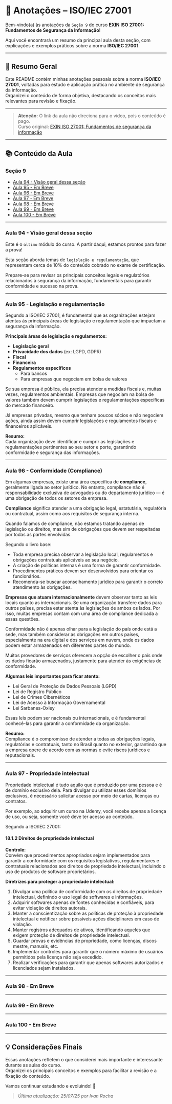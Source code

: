 # 📒 Anotações – ISO/IEC 27001

Bem-vindo(a) às anotações da ``Seção 9`` do curso **EXIN ISO 27001: Fundamentos de Segurança da Informação**!

Aqui você encontrará um resumo da principal aula desta seção, com explicações e exemplos práticos sobre a norma **ISO/IEC 27001**.

---

## 📝 Resumo Geral

Este README contém minhas anotações pessoais sobre a norma **ISO/IEC 27001**, voltadas para estudo e aplicação prática no ambiente de segurança da informação.  
Organizei o conteúdo de forma objetiva, destacando os conceitos mais relevantes para revisão e fixação.

---

> **Atenção:** O link da aula não direciona para o vídeo, pois o conteúdo é pago.  
> Curso original: [EXIN ISO 27001: Fundamentos de segurança da informação](https://www.udemy.com/course/exin-iso-27001-information-security-foundation/)

---

## 📚 Conteúdo da Aula

### Seção 9

- [Aula 94 - Visão geral dessa seção](#aula-94---visão-geral-dessa-seção)
- [Aula 95 - Em Breve]()
- [Aula 96 - Em Breve]()
- [Aula 97 - Em Breve]()
- [Aula 98 - Em Breve]()
- [Aula 99 - Em Breve]()
- [Aula 100 - Em Breve]()

---

### Aula 94 - Visão geral dessa seção

Este é o ``último`` módulo do curso. A partir daqui, estamos prontos para fazer a prova!

Esta seção aborda temas de ``legislação e regulamentação``, que representam cerca de 10% do conteúdo cobrado no exame de certificação.

Prepare-se para revisar os principais conceitos legais e regulatórios relacionados à segurança da informação, fundamentais para garantir conformidade e sucesso na prova.

---

### Aula 95 - Legislação e regulamentação

Segundo a ISO/IEC 27001, é fundamental que as organizações estejam atentas às principais áreas de legislação e regulamentação que impactam a segurança da informação.

**Principais áreas de legislação e regulamentos:**

- **Legislação geral**
- **Privacidade dos dados** (ex: LGPD, GDPR)
- **Fiscal**
- **Financeira**
- **Regulamentos específicos**
  - Para bancos
  - Para empresas que negociam em bolsa de valores

Se sua empresa é pública, ela precisa atender a medidas fiscais e, muitas vezes, regulamentos ambientais. Empresas que negociam na bolsa de valores também devem cumprir legislações e regulamentações específicas do mercado financeiro.

Já empresas privadas, mesmo que tenham poucos sócios e não negociem ações, ainda assim devem cumprir legislações e regulamentos fiscais e financeiros aplicáveis.

**Resumo:**  
Cada organização deve identificar e cumprir as legislações e regulamentações pertinentes ao seu setor e porte, garantindo conformidade e segurança das informações.

---

### Aula 96 - Conformidade (Compliance)

Em algumas empresas, existe uma área específica de **compliance**, geralmente ligada ao setor jurídico. No entanto, compliance não é responsabilidade exclusiva de advogados ou do departamento jurídico — é uma obrigação de todos os setores da empresa.

**Compliance** significa atender a uma obrigação legal, estatutária, regulatória ou contratual, assim como aos requisitos de segurança interna.

Quando falamos de compliance, não estamos tratando apenas de legislação ou direitos, mas sim de obrigações que devem ser respeitadas por todas as partes envolvidas.

Segundo o livro base:

- Toda empresa precisa observar a legislação local, regulamentos e obrigações contratuais aplicáveis ao seu negócio.
- A criação de políticas internas é uma forma de garantir conformidade.
- Procedimentos práticos devem ser desenvolvidos para orientar os funcionários.
- Recomenda-se buscar aconselhamento jurídico para garantir o correto atendimento às obrigações.

**Empresas que atuam internacionalmente** devem observar tanto as leis locais quanto as internacionais. Se uma organização transfere dados para outros países, precisa estar atenta às legislações de ambos os lados. Por isso, muitas empresas contam com uma área de compliance dedicada a essas questões.

Conformidade não é apenas olhar para a legislação do país onde está a sede, mas também considerar as obrigações em outros países, especialmente na era digital e dos serviços em nuvem, onde os dados podem estar armazenados em diferentes partes do mundo.

Muitos provedores de serviços oferecem a opção de escolher o país onde os dados ficarão armazenados, justamente para atender às exigências de conformidade.

**Algumas leis importantes para ficar atento:**

- Lei Geral de Proteção de Dados Pessoais (LGPD)
- Lei de Registro Público
- Lei de Crimes Cibernéticos
- Lei de Acesso à Informação Governamental
- Lei Sarbanes-Oxley

Essas leis podem ser nacionais ou internacionais, e é fundamental conhecê-las para garantir a conformidade da organização.

**Resumo:**  
Compliance é o compromisso de atender a todas as obrigações legais, regulatórias e contratuais, tanto no Brasil quanto no exterior, garantindo que a empresa opere de acordo com as normas e evite riscos jurídicos e reputacionais.

---

### Aula 97 - Propriedade intelectual

Propriedade intelectual é tudo aquilo que é produzido por uma pessoa e é de domínio exclusivo dela. Para divulgar ou utilizar esses domínios exclusivos, é necessário solicitar acesso por meio de cartas, licenças ou contratos.

Por exemplo, ao adquirir um curso na Udemy, você recebe apenas a licença de uso, ou seja, somente você deve ter acesso ao conteúdo.

Segundo a ISO/IEC 27001:

#### 18.1.2 Direitos de propriedade intelectual

**Controle:**  
Convém que procedimentos apropriados sejam implementados para garantir a conformidade com os requisitos legislativos, regulamentares e contratuais relacionados aos direitos de propriedade intelectual, incluindo o uso de produtos de software proprietários.

**Diretrizes para proteger a propriedade intelectual:**

1. Divulgar uma política de conformidade com os direitos de propriedade intelectual, definindo o uso legal de softwares e informações.
2. Adquirir softwares apenas de fontes conhecidas e confiáveis, para evitar violação de direitos autorais.
3. Manter a conscientização sobre as políticas de proteção à propriedade intelectual e notificar sobre possíveis ações disciplinares em caso de violação.
4. Manter registros adequados de ativos, identificando aqueles que exigem proteção de direitos de propriedade intelectual.
5. Guardar provas e evidências de propriedade, como licenças, discos mestre, manuais, etc.
6. Implementar controles para garantir que o número máximo de usuários permitidos pela licença não seja excedido.
7. Realizar verificações para garantir que apenas softwares autorizados e licenciados sejam instalados.

---

### Aula 98 - Em Breve

---

### Aula 99 - Em Breve

---

### Aula 100 - Em Breve

---

## 💡 Considerações Finais

Essas anotações refletem o que considerei mais importante e interessante durante as aulas do curso.  
Organizei os principais conceitos e exemplos para facilitar a revisão e a fixação do conteúdo.

Vamos continuar estudando e evoluindo! 🚀

> _Última atualização: 25/07/25 por Ivan Rocha_